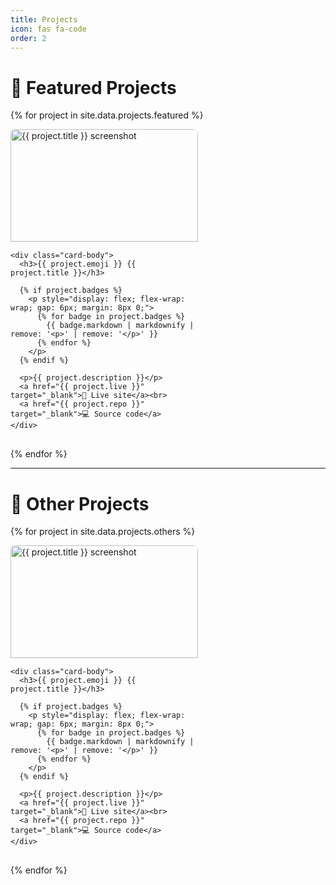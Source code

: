 ```yaml
---
title: Projects
icon: fas fa-code
order: 2
---
```


# 🚀 Featured Projects

<div class="d-flex flex-wrap justify-start" style="gap: 1.5rem;">

{% for project in site.data.projects.featured %}
  <div class="card" style="width: 300px; padding-bottom: 1rem;">
    <img src="{{ project.image }}"
         alt="{{ project.title }} screenshot"
         loading="lazy"
         style="width: 100%; height: 180px; object-fit: cover; border-radius: 0.5rem 0.5rem 0 0; border-bottom: 1px solid #eee;" />

    <div class="card-body">
      <h3>{{ project.emoji }} {{ project.title }}</h3>

      {% if project.badges %}
        <p style="display: flex; flex-wrap: wrap; gap: 6px; margin: 8px 0;">
          {% for badge in project.badges %}
            {{ badge.markdown | markdownify | remove: '<p>' | remove: '</p>' }}
          {% endfor %}
        </p>
      {% endif %}

      <p>{{ project.description }}</p>
      <a href="{{ project.live }}" target="_blank">🔗 Live site</a><br>
      <a href="{{ project.repo }}" target="_blank">💻 Source code</a>
    </div>
  </div>
{% endfor %}

</div>

---

# 🧰 Other Projects

<div class="d-flex flex-wrap justify-start" style="gap: 1.5rem;">

{% for project in site.data.projects.others %}
  <div class="card" style="width: 300px; padding-bottom: 1rem;">
    <img src="{{ project.image }}"
         alt="{{ project.title }} screenshot"
         loading="lazy"
         style="width: 100%; height: 180px; object-fit: cover; border-radius: 0.5rem 0.5rem 0 0; border-bottom: 1px solid #eee;" />

    <div class="card-body">
      <h3>{{ project.emoji }} {{ project.title }}</h3>

      {% if project.badges %}
        <p style="display: flex; flex-wrap: wrap; gap: 6px; margin: 8px 0;">
          {% for badge in project.badges %}
            {{ badge.markdown | markdownify | remove: '<p>' | remove: '</p>' }}
          {% endfor %}
        </p>
      {% endif %}

      <p>{{ project.description }}</p>
      <a href="{{ project.live }}" target="_blank">🔗 Live site</a><br>
      <a href="{{ project.repo }}" target="_blank">💻 Source code</a>
    </div>
  </div>
{% endfor %}

</div>
